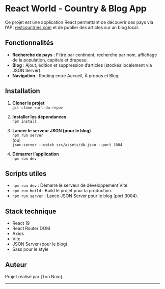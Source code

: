 # React World - Country & Blog App

Ce projet est une application React permettant de découvrir des pays via l’API [restcountries.com](https://restcountries.com/) et de publier des articles sur un blog local.

## Fonctionnalités

- **Recherche de pays** : Filtre par continent, recherche par nom, affichage de la population, capitale et drapeau.
- **Blog** : Ajout, édition et suppression d’articles (stockés localement via JSON Server).
- **Navigation** : Routing entre Accueil, À propos et Blog.

## Installation

1. **Cloner le projet**  
   `git clone <url-du-repo>`

2. **Installer les dépendances**  
   `npm install`

3. **Lancer le serveur JSON (pour le blog)**  
   `npm run server`  
   (ou)  
   `json-server --watch src/assets/db.json --port 3004`

4. **Démarrer l’application**  
   `npm run dev`

## Scripts utiles

- `npm run dev` : Démarre le serveur de développement Vite.
- `npm run build` : Build le projet pour la production.
- `npm run server` : Lance JSON Server pour le blog (port 3004).

## Stack technique

- React 19
- React Router DOM
- Axios
- Vite
- JSON Server (pour le blog)
- Sass pour le style

## Auteur

Projet réalisé par [Ton Nom].

---
